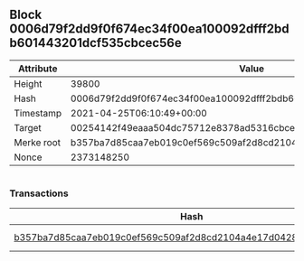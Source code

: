 ## Block 0006d79f2dd9f0f674ec34f00ea100092dfff2bdb601443201dcf535cbcec56e

Attribute | Value
--- | ---
Height | 39800
Hash | 0006d79f2dd9f0f674ec34f00ea100092dfff2bdb601443201dcf535cbcec56e
Timestamp | 2021-04-25T06:10:49+00:00
Target | 00254142f49eaaa504dc75712e8378ad5316cbcead634704b3734b6271167cc4
Merke root | b357ba7d85caa7eb019c0ef569c509af2d8cd2104a4e17d042805ed001d30af2
Nonce | 2373148250

```

```

### Transactions

Hash | Amount
--- | ---
[b357ba7d85caa7eb019c0ef569c509af2d8cd2104a4e17d042805ed001d30af2](b357ba7d85caa7eb019c0ef569c509af2d8cd2104a4e17d042805ed001d30af2.md) | 10.00000000 SKEPTI 
